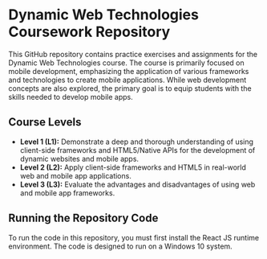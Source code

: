 # Dynamic Web Technologies Coursework Repository

This GitHub repository contains practice exercises and assignments for the Dynamic Web Technologies course. The course is primarily focused on mobile development, emphasizing the application of various frameworks and technologies to create mobile applications. While web development concepts are also explored, the primary goal is to equip students with the skills needed to develop mobile apps.

## Course Levels

- **Level 1 (L1):** Demonstrate a deep and thorough understanding of using client-side frameworks and HTML5/Native APIs for the development of dynamic websites and mobile apps.
- **Level 2 (L2):** Apply client-side frameworks and HTML5 in real-world web and mobile app applications.
- **Level 3 (L3):** Evaluate the advantages and disadvantages of using web and mobile app frameworks.

## Running the Repository Code

To run the code in this repository, you must first install the React JS runtime environment. The code is designed to run on a Windows 10 system.
